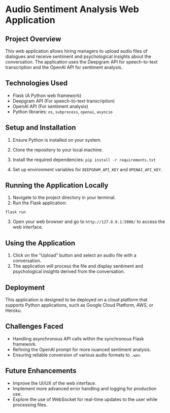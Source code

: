 # Audio Sentiment Analysis Web Application

## Project Overview
This web application allows hiring managers to upload audio files of dialogues and receive sentiment and psychological insights about the conversation. The application uses the Deepgram API for speech-to-text transcription and the OpenAI API for sentiment analysis.

## Technologies Used
- Flask (A Python web framework)
- Deepgram API (For speech-to-text transcription)
- OpenAI API (For sentiment analysis)
- Python libraries: `os`, `subprocess`, `openai`, `asyncio`

## Setup and Installation
1. Ensure Python is installed on your system.
2. Clone the repository to your local machine.
3. Install the required dependencies:
```pip install -r requirements.txt```

4. Set up environment variables for `DEEPGRAM_API_KEY` and `OPENAI_API_KEY`.

## Running the Application Locally
1. Navigate to the project directory in your terminal.
2. Run the Flask application:

```flask run```

3. Open your web browser and go to `http://127.0.0.1:5000/` to access the web interface.

## Using the Application
1. Click on the "Upload" button and select an audio file with a conversation.
2. The application will process the file and display sentiment and psychological insights derived from the conversation.

## Deployment
This application is designed to be deployed on a cloud platform that supports Python applications, such as Google Cloud Platform, AWS, or Heroku.

## Challenges Faced
- Handling asynchronous API calls within the synchronous Flask framework.
- Refining the OpenAI prompt for more nuanced sentiment analysis.
- Ensuring reliable conversion of various audio formats to `.wav`.

## Future Enhancements
- Improve the UI/UX of the web interface.
- Implement more advanced error handling and logging for production use.
- Explore the use of WebSocket for real-time updates to the user while processing files.




